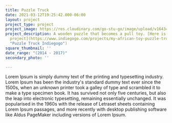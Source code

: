 ```yaml
---
title: Puzzle Truck
date: 2021-03-12T19:25:42.000-06:00
layout: project
project_type: project
project_image: https://res.cloudinary.com/go-stu-go/image/upload/v1643427985/v1643691552/home/gostugo/puzzle_ncaicv.png
project_description: A wooden puzzle that becomes a pull toy. [Here is a link to the
  project](https://www.indiegogo.com/projects/my-african-toy-puzzle-truck-education-environment#/
  "Puzzle Truck Indiegogo")
square_thumbnail: ''
date_range: "(2014 - 2017)"
secondary_photo: ''

---
```

Lorem Ipsum is simply dummy text of the printing and typesetting industry. Lorem Ipsum has been the industry's standard dummy text ever since the 1500s, when an unknown printer took a galley of type and scrambled it to make a type specimen book. It has survived not only five centuries, but also the leap into electronic typesetting, remaining essentially unchanged. It was popularised in the 1960s with the release of Letraset sheets containing Lorem Ipsum passages, and more recently with desktop publishing software like Aldus PageMaker including versions of Lorem Ipsum.